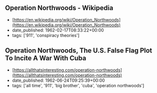  ## Operation Northwoods - Wikipedia
 - [https://en.wikipedia.org/wiki/Operation_Northwoods](https://en.wikipedia.org/wiki/Operation_Northwoods)
 - date_published: 1962-02-17T08:33:22+00:00
 - tags: ['911', 'conspiracy theories']

 ## Operation Northwoods, The U.S. False Flag Plot To Incite A War With Cuba
 - [https://allthatsinteresting.com/operation-northwoods](https://allthatsinteresting.com/operation-northwoods)
 - date_published: 1962-06-24T09:25:39+00:00
 - tags: ['all time', '911', 'big brother', 'cuba', 'operation northwoods']

